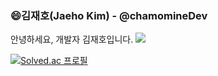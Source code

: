 ### 😄김재호(Jaeho Kim) - @chamomineDev
안녕하세요, 개발자 김재호입니다.
<a href="버튼을 눌렀을 때 이동할 링크" target="_blank"><img src="https://img.shields.io/badge/뱃지레이블-배경색?style=뱃지모양&logo=로고&logoColor=로고색상"/>

[![Solved.ac
프로필](http://mazassumnida.wtf/api/v2/generate_badge?boj={chamominedev})](https://solved.ac/{chamominedev})
